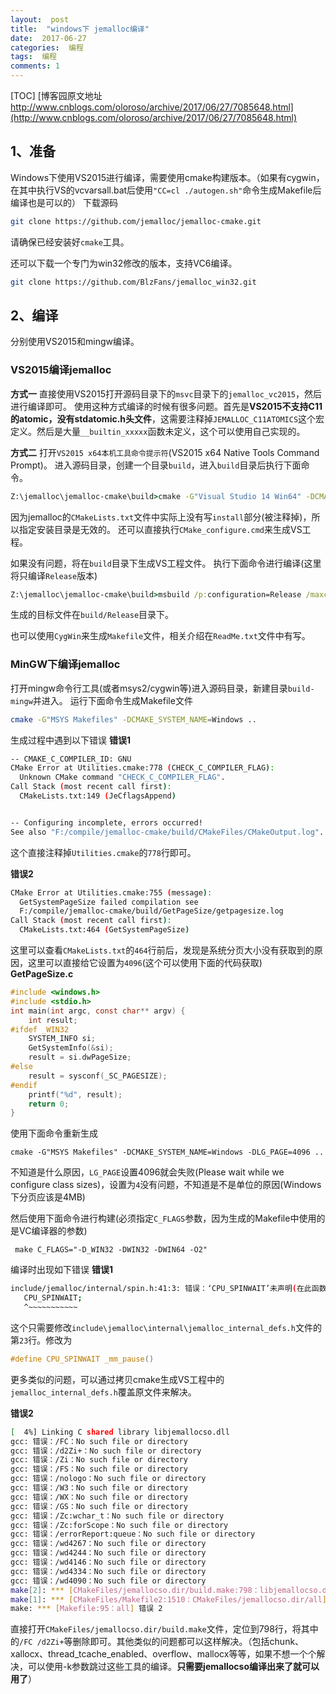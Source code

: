 ```yaml
---
layout:  post
title:  "windows下 jemalloc编译"
date:  2017-06-27
categories:  编程
tags:  编程
comments: 1
---
```

[TOC]
[博客园原文地址 http://www.cnblogs.com/oloroso/archive/2017/06/27/7085648.html](http://www.cnblogs.com/oloroso/archive/2017/06/27/7085648.html)



## 1、准备
Windows下使用VS2015进行编译，需要使用cmake构建版本。（如果有cygwin，在其中执行VS的vcvarsall.bat后使用`"CC=cl ./autogen.sh"`命令生成Makefile后编译也是可以的）
下载源码
```bash
git clone https://github.com/jemalloc/jemalloc-cmake.git
```
请确保已经安装好`cmake`工具。

还可以下载一个专门为win32修改的版本，支持VC6编译。
```bash
git clone https://github.com/BlzFans/jemalloc_win32.git
```

## 2、编译
分别使用VS2015和mingw编译。

### VS2015编译jemalloc
**方式一**
直接使用VS2015打开源码目录下的`msvc`目录下的`jemalloc_vc2015`，然后进行编译即可。
使用这种方式编译的时候有很多问题。首先是**VS2015不支持C11的atomic，没有stdatomic.h头文件**，这需要注释掉`JEMALLOC_C11ATOMICS`这个宏定义。然后是大量`__builtin_xxxxx`函数未定义，这个可以使用自己实现的。

**方式二**
打开`VS2015 x64本机工具命令提示符`(VS2015 x64 Native Tools Command Prompt)。
进入源码目录，创建一个目录`build`，进入`build`目录后执行下面命令。
```bat
Z:\jemalloc\jemalloc-cmake\build>cmake -G"Visual Studio 14 Win64" -DCMAKE_INSTALL_PREFIX=Z:\vs140-64 ..
```
因为jemalloc的`CMakeLists.txt`文件中实际上没有写`install`部分(被注释掉)，所以指定安装目录是无效的。
还可以直接执行`CMake_configure.cmd`来生成VS工程。

如果没有问题，将在`build`目录下生成VS工程文件。
执行下面命令进行编译(这里将只编译`Release`版本)
```bat
Z:\jemalloc\jemalloc-cmake\build>msbuild /p:configuration=Release /maxcpucount:8 ALL_BUILD.vcxproj
```
生成的目标文件在`build/Release`目录下。

也可以使用`CygWin`来生成`Makefile`文件，相关介绍在`ReadMe.txt`文件中有写。

### MinGW下编译jemalloc
打开mingw命令行工具(或者msys2/cygwin等)进入源码目录，新建目录`build-mingw`并进入。
运行下面命令生成Makefile文件
```bash
cmake -G"MSYS Makefiles" -DCMAKE_SYSTEM_NAME=Windows ..
```
生成过程中遇到以下错误
**错误1**
```bash
-- CMAKE_C_COMPILER_ID: GNU
CMake Error at Utilities.cmake:778 (CHECK_C_COMPILER_FLAG):
  Unknown CMake command "CHECK_C_COMPILER_FLAG".
Call Stack (most recent call first):
  CMakeLists.txt:149 (JeCflagsAppend)


-- Configuring incomplete, errors occurred!
See also "F:/compile/jemalloc-cmake/build/CMakeFiles/CMakeOutput.log".
```
这个直接注释掉`Utilities.cmake`的`778`行即可。

**错误2**
```bash
CMake Error at Utilities.cmake:755 (message):
  GetSystemPageSize failed compilation see
  F:/compile/jemalloc-cmake/build/GetPageSize/getpagesize.log
Call Stack (most recent call first):
  CMakeLists.txt:464 (GetSystemPageSize)
```
这里可以查看`CMakeLists.txt`的`464`行前后，发现是系统分页大小没有获取到的原因，这里可以直接给它设置为`4096`(这个可以使用下面的代码获取)
**GetPageSize.c**
```C
#include <windows.h>
#include <stdio.h>
int main(int argc, const char** argv) {
	int result;
#ifdef _WIN32
	SYSTEM_INFO si;
	GetSystemInfo(&si);
	result = si.dwPageSize;
#else
	result = sysconf(_SC_PAGESIZE);
#endif
	printf("%d", result);
	return 0;
}
```
使用下面命令重新生成
```
cmake -G"MSYS Makefiles" -DCMAKE_SYSTEM_NAME=Windows -DLG_PAGE=4096 ..
```
不知道是什么原因，`LG_PAGE`设置4096就会失败(Please wait while we configure class sizes)，设置为`4`没有问题，不知道是不是单位的原因(Windows下分页应该是4MB)

然后使用下面命令进行构建(必须指定`C_FLAGS`参数，因为生成的Makefile中使用的是VC编译器的参数)
```
 make C_FLAGS="-D_WIN32 -DWIN32 -DWIN64 -O2"
 ```
编译时出现如下错误
**错误1**
```bash
include/jemalloc/internal/spin.h:41:3: 错误：‘CPU_SPINWAIT’未声明(在此函数内第一次使用)
   CPU_SPINWAIT;
   ^~~~~~~~~~~~
```
这个只需要修改`include\jemalloc\internal\jemalloc_internal_defs.h`文件的第`23`行。修改为
```C
#define CPU_SPINWAIT _mm_pause()
```
更多类似的问题，可以通过拷贝cmake生成VS工程中的`jemalloc_internal_defs.h`覆盖原文件来解决。

**错误2**
```bash
[  4%] Linking C shared library libjemallocso.dll
gcc: 错误：/FC：No such file or directory
gcc: 错误：/d2Zi+：No such file or directory
gcc: 错误：/Zi：No such file or directory
gcc: 错误：/FS：No such file or directory
gcc: 错误：/nologo：No such file or directory
gcc: 错误：/W3：No such file or directory
gcc: 错误：/WX：No such file or directory
gcc: 错误：/GS：No such file or directory
gcc: 错误：/Zc:wchar_t：No such file or directory
gcc: 错误：/Zc:forScope：No such file or directory
gcc: 错误：/errorReport:queue：No such file or directory
gcc: 错误：/wd4267：No such file or directory
gcc: 错误：/wd4244：No such file or directory
gcc: 错误：/wd4146：No such file or directory
gcc: 错误：/wd4334：No such file or directory
gcc: 错误：/wd4090：No such file or directory
make[2]: *** [CMakeFiles/jemallocso.dir/build.make:798：libjemallocso.dll] 错误 1
make[1]: *** [CMakeFiles/Makefile2:1510：CMakeFiles/jemallocso.dir/all] 错误 2
make: *** [Makefile:95：all] 错误 2
```
直接打开`CMakeFiles/jemallocso.dir/build.make`文件，定位到798行，将其中的`/FC /d2Zi+`等删除即可。其他类似的问题都可以这样解决。（包括chunk、xallocx、thread_tcache_enabled、overflow、mallocx等等，如果不想一个个解决，可以使用-k参数跳过这些工具的编译。**只需要jemallocso编译出来了就可以用了**）